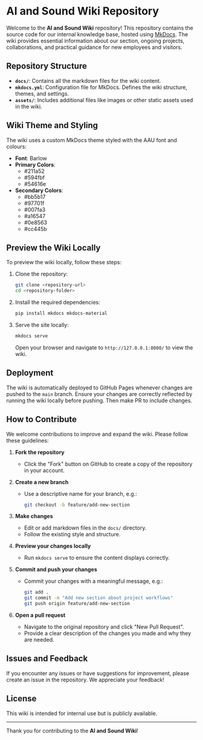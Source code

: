 # AI and Sound Wiki Repository

Welcome to the **AI and Sound Wiki** repository! This repository contains the source code for our internal knowledge base, hosted using [MkDocs](https://www.mkdocs.org/). The wiki provides essential information about our section, ongoing projects, collaborations, and practical guidance for new employees and visitors.

## Repository Structure

- **`docs/`**: Contains all the markdown files for the wiki content.
- **`mkdocs.yml`**: Configuration file for MkDocs. Defines the wiki structure, themes, and settings.
- **`assets/`**: Includes additional files like images or other static assets used in the wiki.

## Wiki Theme and Styling

The wiki uses a custom MkDocs theme styled with the AAU font and colours:
- **Font**: Barlow
- **Primary Colors**:
  - #211a52
  - #594fbf
  - #54616e 
- **Secondary Colors**:
  - #bb5b17
  - #97701f
  - #007fa3
  - #a16547
  - #0e8563
  - #cc445b

## Preview the Wiki Locally

To preview the wiki locally, follow these steps:

1. Clone the repository:
   ```bash
   git clone <repository-url>
   cd <repository-folder>
   ```

2. Install the required dependencies:
   ```bash
   pip install mkdocs mkdocs-material
   ```

3. Serve the site locally:
   ```bash
   mkdocs serve
   ```
   Open your browser and navigate to `http://127.0.0.1:8000/` to view the wiki.

## Deployment

The wiki is automatically deployed to GitHub Pages whenever changes are pushed to the `main` branch. 
Ensure your changes are correctly reflected by running the wiki locally before pushing.
Then make PR to include changes.

## How to Contribute

We welcome contributions to improve and expand the wiki. Please follow these guidelines:

1. **Fork the repository**
   - Click the "Fork" button on GitHub to create a copy of the repository in your account.

2. **Create a new branch**
   - Use a descriptive name for your branch, e.g.:
     ```bash
     git checkout -b feature/add-new-section
     ```

3. **Make changes**
   - Edit or add markdown files in the `docs/` directory.
   - Follow the existing style and structure.

4. **Preview your changes locally**
   - Run `mkdocs serve` to ensure the content displays correctly.

5. **Commit and push your changes**
   - Commit your changes with a meaningful message, e.g.:
     ```bash
     git add .
     git commit -m "Add new section about project workflows"
     git push origin feature/add-new-section
     ```

6. **Open a pull request**
   - Navigate to the original repository and click "New Pull Request".
   - Provide a clear description of the changes you made and why they are needed.

## Issues and Feedback

If you encounter any issues or have suggestions for improvement, please create an issue in the repository. We appreciate your feedback!

## License

This wiki is intended for internal use but is publicly available.

---

Thank you for contributing to the **AI and Sound Wiki**!

